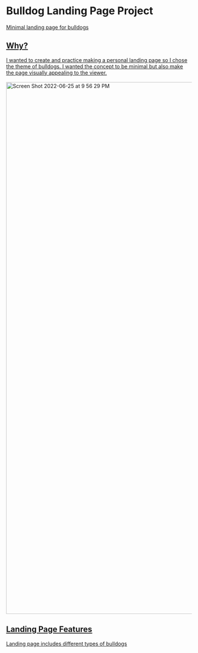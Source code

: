 # Bulldog Landing Page Project
<u>
Minimal landing page for bulldogs

## Why?
<u>
I wanted to create and practice making a personal landing page so I chose the theme of bulldogs. I wanted the concept to be minimal but also make the page visually appealing to the viewer.
<br>
<br>

<img width="1440" alt="Screen Shot 2022-06-25 at 9 56 29 PM" src="https://user-images.githubusercontent.com/93560875/175800028-d4839d5d-acca-43b0-bd4e-3852dae627b6.png">

## Landing Page Features
Landing page includes different types of bulldogs 
